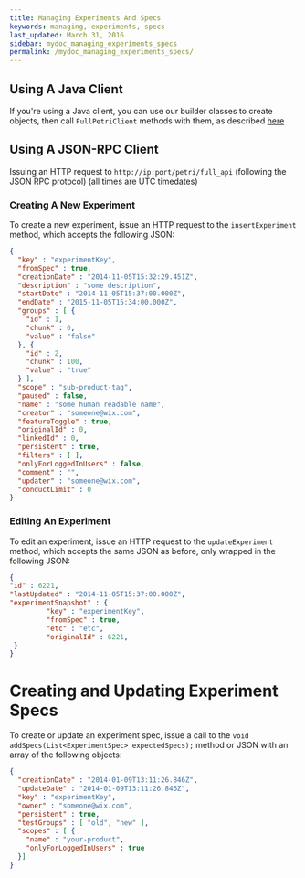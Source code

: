 ```yaml
---
title: Managing Experiments And Specs
keywords: managing, experiments, specs
last_updated: March 31, 2016
sidebar: mydoc_managing_experiments_specs
permalink: /mydoc_managing_experiments_specs/
---
```


## Using A Java Client

If you're using a Java client, you can use our builder classes to create objects, then call `FullPetriClient` methods with them, as described [here]({{site.data.urls.mydoc_creating_a_petri_backoffice_app.url}})

## Using A JSON-RPC Client

Issuing an HTTP request to `http://ip:port/petri/full_api` (following the JSON RPC protocol)
(all times are UTC timedates)

### Creating A New Experiment

To create a new experiment, issue an HTTP request to the `insertExperiment` method, which accepts the following JSON:

```json
{    
  "key" : "experimentKey",
  "fromSpec" : true,
  "creationDate" : "2014-11-05T15:32:29.451Z", 
  "description" : "some description",
  "startDate" : "2014-11-05T15:37:00.000Z",
  "endDate" : "2015-11-05T15:34:00.000Z",
  "groups" : [ {
    "id" : 1,
    "chunk" : 0,
    "value" : "false"
  }, {
    "id" : 2,
    "chunk" : 100,
    "value" : "true"
  } ],
  "scope" : "sub-product-tag",
  "paused" : false,
  "name" : "some human readable name",
  "creator" : "someone@wix.com",
  "featureToggle" : true,
  "originalId" : 0,
  "linkedId" : 0,
  "persistent" : true,
  "filters" : [ ],
  "onlyForLoggedInUsers" : false,
  "comment" : "",
  "updater" : "someone@wix.com",
  "conductLimit" : 0
}
```


### Editing An Experiment

To edit an experiment, issue an HTTP request to the `updateExperiment` method, which accepts the same JSON as before, only wrapped in the following JSON:

```json
{
"id" : 6221,
"lastUpdated" : "2014-11-05T15:37:00.000Z",
"experimentSnapshot" : {
         "key" : "experimentKey",
         "fromSpec" : true,
         "etc" : "etc",
         "originalId" : 6221,
 }
}
```
    

# Creating and Updating Experiment Specs

To create or update an experiment spec, issue a call to the `void addSpecs(List<ExperimentSpec> expectedSpecs);` method or JSON with an array of the following objects:

```json   
{
  "creationDate" : "2014-01-09T13:11:26.846Z",
  "updateDate" : "2014-01-09T13:11:26.846Z",
  "key" : "experimentKey",
  "owner" : "someone@wix.com",
  "persistent" : true,
  "testGroups" : [ "old", "new" ],
  "scopes" : [ {
    "name" : "your-product",
    "onlyForLoggedInUsers" : true
  }]
}
```

